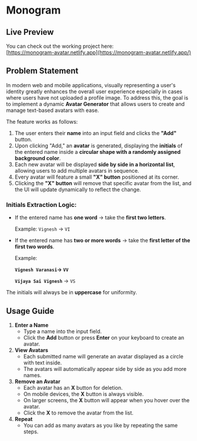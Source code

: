 # Monogram

## Live Preview

You can check out the working project here:  
[https://monogram-avatar.netlify.app](https://monogram-avatar.netlify.app/)




## Problem Statement
In modern web and mobile applications, visually representing a user's identity greatly enhances the overall user experience  especially in cases where users have not uploaded a profile image. To address this, the goal is to implement a dynamic **Avatar Generator** that allows users to create and manage text-based avatars with ease.

The feature works as follows:

1. The user enters their **name** into an input field and clicks the **"Add"** button.
2. Upon clicking "Add," an **avatar** is generated, displaying the **initials** of the entered name inside a **circular shape with a randomly assigned background color**.
3. Each new avatar will be displayed **side by side in a horizontal list**, allowing users to add multiple avatars in sequence.
4. Every avatar will feature a small **"X" button** positioned at its corner.
5. Clicking the **"X" button** will remove that specific avatar from the list, and the UI will update dynamically to reflect the change.

### **Initials Extraction Logic:**

- If the entered name has **one word** → take the **first two letters**.
    
    Example: `Vignesh` → `VI`
    
- If the entered name has **two or more words** → take the **first letter of the first two words**.
    
    Example:
    
    **`Vignesh Varanasi`→ `VV`**
    
    **`Vijaya Sai Vignesh`** → `VS`
    

The initials will always be in **uppercase** for uniformity.

## Usage Guide

1. **Enter a Name**
    - Type a name into the input field.
    - Click the **Add** button or press **Enter** on your keyboard to create an avatar.
2. **View Avatars**
    - Each submitted name will generate an avatar displayed as a circle with text inside.
    - The avatars will automatically appear side by side as you add more names.
3. **Remove an Avatar**
    - Each avatar has an **X** button for deletion.
    - On mobile devices, the **X** button is always visible.
    - On larger screens, the **X** button will appear when you hover over the avatar.
    - Click the **X** to remove the avatar from the list.
4. **Repeat**
    - You can add as many avatars as you like by repeating the same steps.